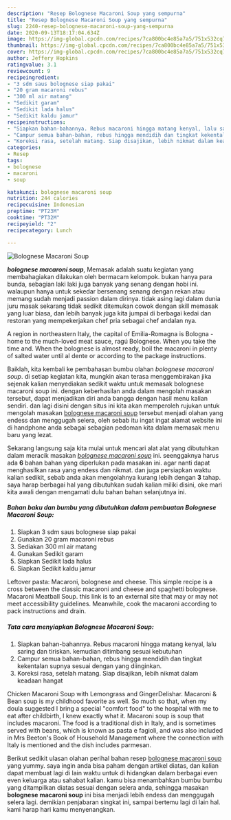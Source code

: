 ```yaml
---
description: "Resep Bolognese Macaroni Soup yang sempurna"
title: "Resep Bolognese Macaroni Soup yang sempurna"
slug: 2240-resep-bolognese-macaroni-soup-yang-sempurna
date: 2020-09-13T18:17:04.634Z
image: https://img-global.cpcdn.com/recipes/7ca800bc4e85a7a5/751x532cq70/bolognese-macaroni-soup-foto-resep-utama.jpg
thumbnail: https://img-global.cpcdn.com/recipes/7ca800bc4e85a7a5/751x532cq70/bolognese-macaroni-soup-foto-resep-utama.jpg
cover: https://img-global.cpcdn.com/recipes/7ca800bc4e85a7a5/751x532cq70/bolognese-macaroni-soup-foto-resep-utama.jpg
author: Jeffery Hopkins
ratingvalue: 3.1
reviewcount: 9
recipeingredient:
- "3 sdm saus bolognese siap pakai"
- "20 gram macaroni rebus"
- "300 ml air matang"
- "Sedikit garam"
- "Sedikit lada halus"
- "Sedikit kaldu jamur"
recipeinstructions:
- "Siapkan bahan-bahannya. Rebus macaroni hingga matang kenyal, lalu saring dan tiriskan. kemudian ditimbang sesuai kebutuhan"
- "Campur semua bahan-bahan, rebus hingga mendidih dan tingkat kekentalan supnya sesuai dengan yang diinginkan."
- "Koreksi rasa, setelah matang. Siap disajikan, lebih nikmat dalam keadaan hangat"
categories:
- Resep
tags:
- bolognese
- macaroni
- soup

katakunci: bolognese macaroni soup 
nutrition: 244 calories
recipecuisine: Indonesian
preptime: "PT23M"
cooktime: "PT32M"
recipeyield: "2"
recipecategory: Lunch

---
```



![Bolognese Macaroni Soup](https://img-global.cpcdn.com/recipes/7ca800bc4e85a7a5/751x532cq70/bolognese-macaroni-soup-foto-resep-utama.jpg)

<b><i>bolognese macaroni soup</i></b>, Memasak adalah suatu kegiatan yang membahagiakan dilakukan oleh bermacam kelompok. bukan hanya para bunda, sebagian laki laki juga banyak yang senang dengan hobi ini. walaupun hanya untuk sekedar bersenang senang dengan rekan atau memang sudah menjadi passion dalam dirinya. tidak asing lagi dalam dunia juru masak sekarang tidak sedikit ditemukan cowok dengan skill memasak yang luar biasa, dan lebih banyak juga kita jumpai di berbagai kedai dan restoran yang mempekerjakan chef pria sebagai chef andalan nya.

A region in northeastern Italy, the capital of Emilia-Romagna is Bologna - home to the much-loved meat sauce, ragú Bolognese. When you take the time and. When the bolognese is almost ready, boil the macaroni in plenty of salted water until al dente or according to the package instructions.

Baiklah, kita kembali ke pembahasan bumbu olahan <i>bolognese macaroni soup</i>. di setiap kegiatan kita, mungkin akan terasa menggembirakan jika sejenak kalian menyediakan sedikit waktu untuk memasak bolognese macaroni soup ini. dengan keberhasilan anda dalam mengolah masakan tersebut, dapat menjadikan diri anda bangga dengan hasil menu kalian sendiri. dan lagi disini dengan situs ini kita akan memperoleh rujukan untuk mengolah masakan <u>bolognese macaroni soup</u> tersebut menjadi olahan yang endess dan menggugah selera, oleh sebab itu ingat ingat alamat website ini di handphone anda sebagai sebagian pedoman kita dalam memasak menu baru yang lezat.


Sekarang langsung saja kita mulai untuk mencari alat alat yang dibutuhkan dalam meracik masakan <u><i>bolognese macaroni soup</i></u> ini. seenggaknya harus ada <b>6</b> bahan bahan yang diperlukan pada masakan ini. agar nanti dapat menghasilkan rasa yang endess dan nikmat. dan juga persiapkan waktu kalian sedikit, sebab anda akan mengolahnya kurang lebih dengan <b>3</b> tahap. saya harap berbagai hal yang dibutuhkan sudah kalian miliki disini, oke mari kita awali dengan mengamati dulu bahan bahan selanjutnya ini.

<!--inarticleads1-->

##### Bahan baku dan bumbu yang dibutuhkan dalam pembuatan Bolognese Macaroni Soup:

1. Siapkan 3 sdm saus bolognese siap pakai
1. Gunakan 20 gram macaroni rebus
1. Sediakan 300 ml air matang
1. Gunakan Sedikit garam
1. Siapkan Sedikit lada halus
1. Siapkan Sedikit kaldu jamur


Leftover pasta: Macaroni, bolognese and cheese. This simple recipe is a cross between the classic macaroni and cheese and spaghetti bolognese. Macaroni Meatball Soup. this link is to an external site that may or may not meet accessibility guidelines. Meanwhile, cook the macaroni according to pack instructions and drain. 

<!--inarticleads2-->

##### Tata cara menyiapkan Bolognese Macaroni Soup:

1. Siapkan bahan-bahannya. Rebus macaroni hingga matang kenyal, lalu saring dan tiriskan. kemudian ditimbang sesuai kebutuhan
1. Campur semua bahan-bahan, rebus hingga mendidih dan tingkat kekentalan supnya sesuai dengan yang diinginkan.
1. Koreksi rasa, setelah matang. Siap disajikan, lebih nikmat dalam keadaan hangat


Chicken Macaroni Soup with Lemongrass and GingerDelishar. Macaroni &amp; Bean soup is my childhood favorite as well. So much so that, when my doula suggested I bring a special &#34;comfort food&#34; to the hospital with me to eat after childbirth, I knew exactly what it. Macaroni soup is soup that includes macaroni. The food is a traditional dish in Italy, and is sometimes served with beans, which is known as pasta e fagioli, and was also included in Mrs Beeton&#39;s Book of Household Management where the connection with Italy is mentioned and the dish includes parmesan. 

Berikut sedikit ulasan olahan perihal bahan resep <u>bolognese macaroni soup</u> yang yummy. saya ingin anda bisa paham dengan artikel diatas, dan kalian dapat membuat lagi di lain waktu untuk di hidangkan dalam berbagai even even keluarga atau sahabat kalian. kamu bisa menambahkan bumbu bumbu yang ditampilkan diatas sesuai dengan selera anda, sehingga masakan <b>bolognese macaroni soup</b> ini bisa menjadi lebih endess dan menggugah selera lagi. demikian penjabaran singkat ini, sampai bertemu lagi di lain hal. kami harap hari kamu menyenangkan.
